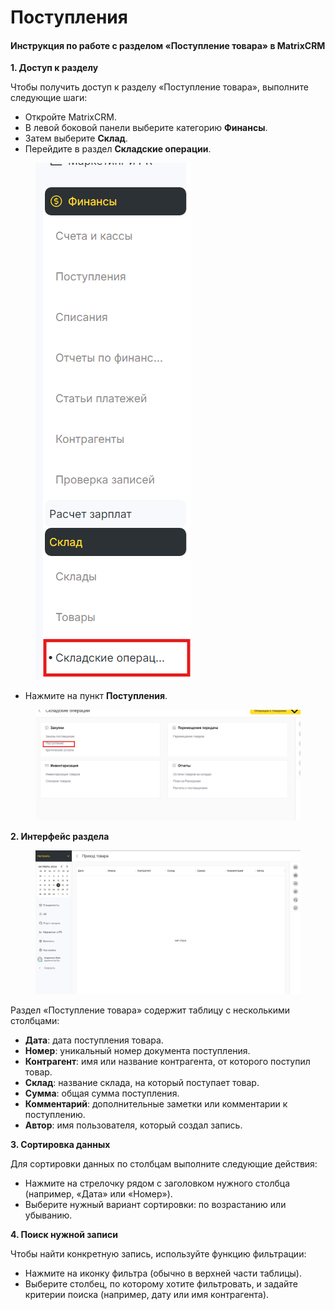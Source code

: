# Поступления

#### Инструкция по работе с разделом «Поступление товара» в MatrixCRM

**1. Доступ к разделу**

Чтобы получить доступ к разделу «Поступление товара», выполните следующие шаги:

* Откройте MatrixCRM.
* В левой боковой панели выберите категорию **Финансы**.
* Затем выберите **Склад**.
* Перейдите в раздел **Складские операции**.

<figure><img src="../../../../.gitbook/assets/image (79).png" alt=""><figcaption></figcaption></figure>

* Нажмите на пункт **Поступления**.

<figure><img src="../../../../.gitbook/assets/image (80).png" alt=""><figcaption></figcaption></figure>

**2. Интерфейс раздела**

<figure><img src="../../../../.gitbook/assets/image (81).png" alt=""><figcaption></figcaption></figure>

Раздел «Поступление товара» содержит таблицу с несколькими столбцами:

* **Дата**: дата поступления товара.
* **Номер**: уникальный номер документа поступления.
* **Контрагент**: имя или название контрагента, от которого поступил товар.
* **Склад**: название склада, на который поступает товар.
* **Сумма**: общая сумма поступления.
* **Комментарий**: дополнительные заметки или комментарии к поступлению.
* **Автор**: имя пользователя, который создал запись.

**3. Сортировка данных**

Для сортировки данных по столбцам выполните следующие действия:

* Нажмите на стрелочку рядом с заголовком нужного столбца (например, «Дата» или «Номер»).
* Выберите нужный вариант сортировки: по возрастанию или убыванию.

**4. Поиск нужной записи**

Чтобы найти конкретную запись, используйте функцию фильтрации:

* Нажмите на иконку фильтра (обычно в верхней части таблицы).
* Выберите столбец, по которому хотите фильтровать, и задайте критерии поиска (например, дату или имя контрагента).
